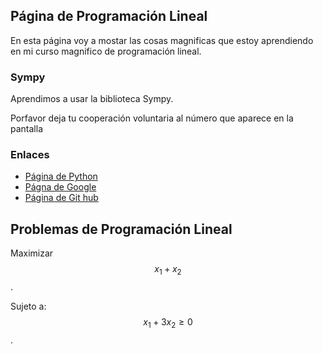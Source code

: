<script src='https://cdnjs.cloudflare.com/ajax/libs/mathjax/2.7.5/MathJax.js?config=TeX-MML-AM_CHTML' async></script>

## Página de Programación Lineal

En esta página voy a mostar las cosas magnificas que estoy aprendiendo en mi curso magnifico de programación lineal.

### Sympy 
Aprendimos a usar la biblioteca Sympy.

Porfavor deja tu cooperación voluntaria al número que aparece en la pantalla

### Enlaces

- [Página de Python](https://www.python.org/)
- [Págna de Google](https://www.google.com/)
- [Página de Git hub](https://github.com/)

## Problemas de Programación Lineal
 
 Maximizar $$x_1+x_2$$.
 
 Sujeto a: $$x_1+3x_2\geq 0$$.